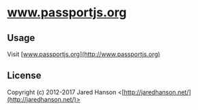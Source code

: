 # www.passportjs.org

## Usage

Visit [www.passportjs.org](http://www.passportjs.org)

## License

Copyright (c) 2012-2017 Jared Hanson <[http://jaredhanson.net/](http://jaredhanson.net/)>
